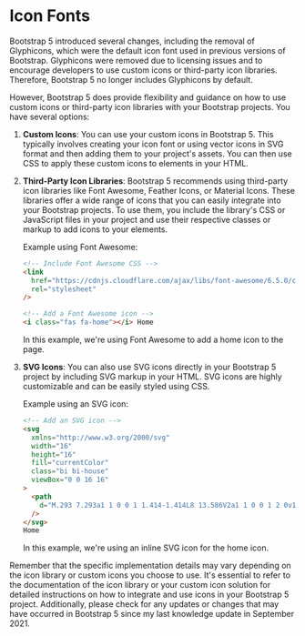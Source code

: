 # Icon Fonts

Bootstrap 5 introduced several changes, including the removal of Glyphicons, which were the default icon font used in previous versions of Bootstrap. Glyphicons were removed due to licensing issues and to encourage developers to use custom icons or third-party icon libraries. Therefore, Bootstrap 5 no longer includes Glyphicons by default.

However, Bootstrap 5 does provide flexibility and guidance on how to use custom icons or third-party icon libraries with your Bootstrap projects. You have several options:

1. **Custom Icons**: You can use your custom icons in Bootstrap 5. This typically involves creating your icon font or using vector icons in SVG format and then adding them to your project's assets. You can then use CSS to apply these custom icons to elements in your HTML.

2. **Third-Party Icon Libraries**: Bootstrap 5 recommends using third-party icon libraries like Font Awesome, Feather Icons, or Material Icons. These libraries offer a wide range of icons that you can easily integrate into your Bootstrap projects. To use them, you include the library's CSS or JavaScript files in your project and use their respective classes or markup to add icons to your elements.

   Example using Font Awesome:

   ```html
   <!-- Include Font Awesome CSS -->
   <link
     href="https://cdnjs.cloudflare.com/ajax/libs/font-awesome/6.5.0/css/all.min.css"
     rel="stylesheet"
   />

   <!-- Add a Font Awesome icon -->
   <i class="fas fa-home"></i> Home
   ```

   In this example, we're using Font Awesome to add a home icon to the page.

3. **SVG Icons**: You can also use SVG icons directly in your Bootstrap 5 project by including SVG markup in your HTML. SVG icons are highly customizable and can be easily styled using CSS.

   Example using an SVG icon:

   ```html
   <!-- Add an SVG icon -->
   <svg
     xmlns="http://www.w3.org/2000/svg"
     width="16"
     height="16"
     fill="currentColor"
     class="bi bi-house"
     viewBox="0 0 16 16"
   >
     <path
       d="M.293 7.293a1 1 0 0 1 1.414-1.414L8 13.586V2a1 1 0 0 1 2 0v11.586l6.293-6.293a1 1 0 1 1 1.414 1.414l-7 7a1 1 0 0 1-1.414 0l-7-7a1 1 0 0 1-.001-1.414z"
     />
   </svg>
   Home
   ```

   In this example, we're using an inline SVG icon for the home icon.

Remember that the specific implementation details may vary depending on the icon library or custom icons you choose to use. It's essential to refer to the documentation of the icon library or your custom icon solution for detailed instructions on how to integrate and use icons in your Bootstrap 5 project. Additionally, please check for any updates or changes that may have occurred in Bootstrap 5 since my last knowledge update in September 2021.
